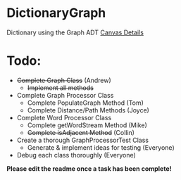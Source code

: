 # DictionaryGraph
Dictionary using the Graph ADT
[Canvas Details](https://canvas.wisc.edu/courses/91820/pages/p4-dictionary-graph)

# Todo:
* ~~Complete Graph Class~~ (Andrew)
  * ~~Implement all methods~~
* Complete Graph Processor Class
  * Complete PopulateGraph Method (Tom)
  * Complete Distance/Path Methods (Joyce)
* Complete Word Processor Class
  * Complete getWordStream Method (Mike)
  * ~~Complete isAdjacent Method~~ (Collin)
* Create a thorough GraphProcessorTest Class
  * Generate & implement ideas for testing (Everyone)
* Debug each class thoroughly (Everyone)

**Please edit the readme once a task has been complete!**
